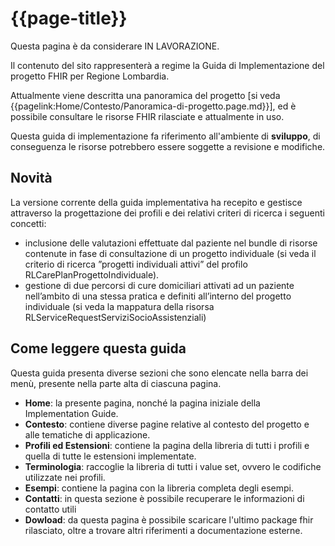 # {{page-title}}

<div class="alert alert-warning">
Questa pagina è da considerare IN LAVORAZIONE. 

Il contenuto del sito rappresenterà a regime la Guida di Implementazione del progetto FHIR per Regione Lombardia. 

Attualmente viene descritta una panoramica del progetto \[si veda {{pagelink:Home/Contesto/Panoramica-di-progetto.page.md}}\], 
ed è possibile consultare le risorse FHIR rilasciate e attualmente in uso.
</div>

<div class="alert alert-danger">
Questa guida di implementazione fa riferimento all'ambiente di <b>sviluppo</b>, di conseguenza le risorse potrebbero essere soggette a revisione e modifiche.
</div>

## Novità
La versione corrente della guida implementativa ha recepito e gestisce attraverso la progettazione dei profili e dei relativi criteri di ricerca i seguenti concetti:
- inclusione delle valutazioni effettuate dal paziente nel bundle di risorse contenute in fase di consultazione di un progetto individuale (si veda il criterio di ricerca ”progetti individuali attivi” del profilo RLCarePlanProgettoIndividuale).
- gestione di due percorsi di cure domiciliari attivati ad un paziente nell’ambito di una stessa pratica e definiti all’interno del progetto individuale (si veda la mappatura della risorsa RLServiceRequestServiziSocioAssistenziali)

## Come leggere questa guida
Questa guida presenta diverse sezioni che sono elencate nella barra dei menù, presente nella parte alta di ciascuna pagina.
- **Home**: la presente pagina, nonché la pagina iniziale della Implementation Guide.
- **Contesto**: contiene diverse pagine relative al contesto del progetto e alle tematiche di applicazione.
- **Profili ed Estensioni**: contiene la pagina della libreria di tutti i profili e quella di tutte le estensioni implementate.
- **Terminologia**: raccoglie la libreria di tutti i value set, ovvero le codifiche utilizzate nei profili.
- **Esempi**: contiene la pagina con la libreria completa degli esempi.
- **Contatti**: in questa sezione è possibile recuperare le informazioni di contatto utili
- **Dowload**: da questa pagina è possibile scaricare l'ultimo package fhir rilasciato, oltre a trovare altri riferimenti a documentazione esterne.
  
